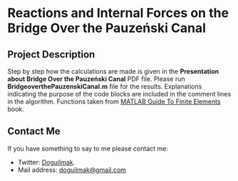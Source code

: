 
# Reactions and Internal Forces on the Bridge Over the Pauzeński Canal


## Project Description

Step by step how the calculations are made is given in the **Presentation about Bridge Over the Pauzeński Canal** PDF file. Please run **BridgeoverthePauzenskiCanal.m** file for the results. Explanations indicating the purpose of the code blocks are included in the comment lines in the algorithm. Functions taken from [MATLAB Guide To Finite Elements](https://www.mathworks.com/academia/books/matlab-guide-to-finite-elements-kattan.html) book.

## Contact Me

If you have something to say to me please contact me: 

 - Twitter: [Doguilmak](https://twitter.com/Doguilmak).  
 - Mail address: doguilmak@gmail.com
 
